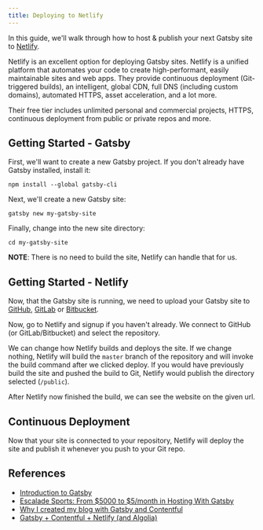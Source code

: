 ```yaml
---
title: Deploying to Netlify
---
```


In this guide, we'll walk through how to host & publish your next Gatsby site to [Netlify](https://www.netlify.com/).

Netlify is an excellent option for deploying Gatsby sites. Netlify is a unified
platform that automates your code to create high-performant, easily maintainable
sites and web apps. They provide continuous deployment (Git-triggered builds),
an intelligent, global CDN, full DNS (including custom domains), automated
HTTPS, asset acceleration, and a lot more.

Their free tier includes unlimited personal and commercial projects, HTTPS,
continuous deployment from public or private repos and more.

## Getting Started - Gatsby

First, we'll want to create a new Gatsby project. If you don't already have Gatsby installed, install it:

```shell
npm install --global gatsby-cli
```

Next, we'll create a new Gatsby site:

```shell
gatsby new my-gatsby-site
```

Finally, change into the new site directory:

```shell
cd my-gatsby-site
```

**NOTE**: There is no need to build the site, Netlify can handle that for us.

## Getting Started - Netlify

Now, that the Gatsby site is running, we need to upload your Gatsby site to [GitHub](https://github.com/), [GitLab](https://about.gitlab.com/) or [Bitbucket](https://bitbucket.org/).

Now, go to Netlify and signup if you haven't already.
We connect to GitHub (or GitLab/Bitbucket) and select the repository.

We can change how Netlify builds and deploys the site.
If we change nothing, Netlify will build the `master` branch of the repository and will invoke the build command after we clicked deploy.
If you would have previously build the site and pushed the build to Git, Netlify would publish the directory selected (`/public`).

After Netlify now finished the build, we can see the website on the given url.

## Continuous Deployment

Now that your site is connected to your repository, Netlify will deploy the site and publish it whenever you push to your Git repo.

## References

- [Introduction to Gatsby](/blog/2017-05-31-introduction-to-gatsby/#deployment)
- [Escalade Sports: From $5000 to \$5/month in Hosting With Gatsby](/blog/2018-06-14-escalade-sports-from-5000-to-5-in-hosting/)
- [Why I created my blog with Gatsby and Contentful](/blog/2017-11-09-why-i-created-my-blog-with-gatsby-and-contentful/#hosting-with-netlify)
- [Gatsby + Contentful + Netlify (and Algolia)](/blog/2017-12-06-gatsby-plus-contentful-plus-netlify/#solution-netlify--gatsby)
